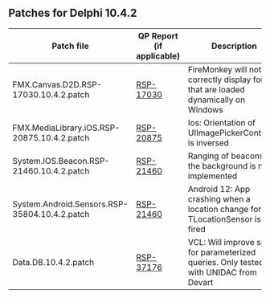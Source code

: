 ## Patches for Delphi 10.4.2

| Patch file                                        | QP Report (if applicable)                                      | Description                                                                                        |
| ------------------------------------------------- | -------------------------------------------------------------- | -------------------------------------------------------------------------------------------------- |
| FMX.Canvas.D2D.RSP-17030.10.4.2.patch             | [RSP-17030](https://quality.embarcadero.com/browse/RSP-17030)  | FireMonkey will not correctly display fonts that are loaded dynamically on Windows                 |
| FMX.MediaLibrary.iOS.RSP-20875.10.4.2.patch       | [RSP-20875](https://quality.embarcadero.com/browse/RSP-20875)  | Ios: Orientation of UIImagePickerController is inversed                                            |
| System.IOS.Beacon.RSP-21460.10.4.2.patch          | [RSP-21460](https://quality.embarcadero.com/browse/RSP-21460)  | Ranging of beacons in the background is not implemented                                            |
| System.Android.Sensors.RSP-35804.10.4.2.patch     | [RSP-21460](https://quality.embarcadero.com/browse/RSP-35804)  | Android 12: App crashing when a location change for a TLocationSensor is fired                     |
| Data.DB.10.4.2.patch                              | [RSP-37176](https://quality.embarcadero.com/browse/RSP-37176)  | VCL: Will improve speed for parameterized queries. Only tested with UNIDAC from Devart             |

